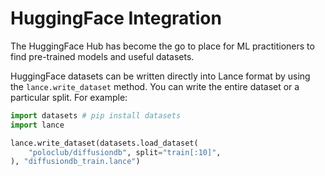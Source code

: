 # HuggingFace Integration

The HuggingFace Hub has become the go to place for ML practitioners to find pre-trained models and useful datasets.

HuggingFace datasets can be written directly into Lance format by using the
`lance.write_dataset` method. You can write the entire dataset or a particular split. For example:

```python
import datasets # pip install datasets
import lance

lance.write_dataset(datasets.load_dataset(
    "poloclub/diffusiondb", split="train[:10]",
), "diffusiondb_train.lance")
``` 